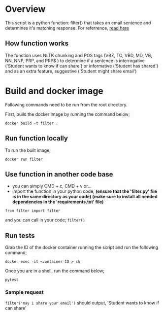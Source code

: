 # Overview

This script is a python function: filter() that takes an email sentence and determines it's matching response.
For referrence, [read here]('https://careers.foondamate.com/machine-learning-engineer-remote/foondamate-ml-engineer-coding-challenge-001')

## How function works
The function uses NLTK chunking and POS tags (VBZ, TO, VBD, MD, VB, NN, NNP, PRP, and PRP$ ) to determine if a sentence is interrogative ('Student wants to know if can share') or informative ('Student has shared') and as an extra feature, suggestive ('Student might share email')

# Build and docker image

Following commands need to be run from the root directory.

First, build the docker image by running the command below;

`docker build -t filter .`

## Run function locally

To run the built image;

`docker run filter`

## Use function in another code base

-  you can simply CMD + c, CMD + v
or...
- import the function in your python code;
**(ensure that the 'filter.py' file is in the same directory as your code)**
**(make sure to install all needed dependencies in the 'requirements.txt' file)**

`from filter import filter` 

and you can call in your code;
`filter()`

## Run tests

Grab the ID of the docker container running the script and run the following command;

`docker exec -it <container ID > sh`

Once you are in a shell, run the command below;

`pytest`

### Sample request
`filter('may i share your email')` should output, 'Student wants to know if can share'